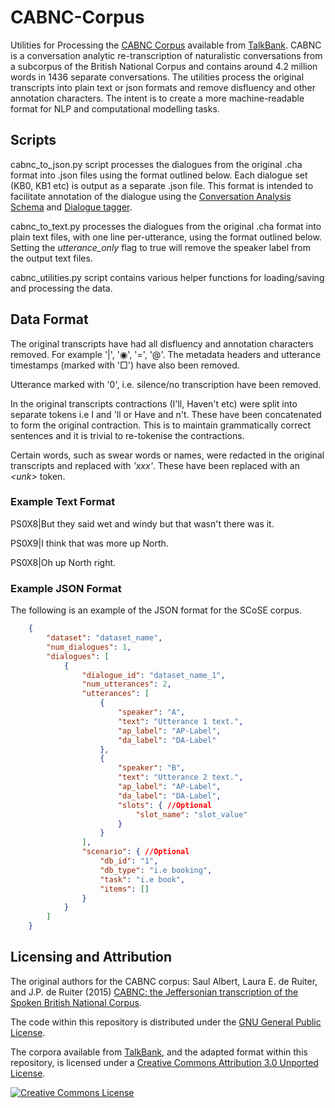 # CABNC-Corpus
Utilities for Processing the [CABNC Corpus](https://ca.talkbank.org/access/CABNC.html) 
available from [TalkBank](https://talkbank.org/).
CABNC is a conversation analytic re-transcription of naturalistic conversations from a subcorpus of the British National Corpus
and contains around 4.2 million words in 1436 separate conversations.
The utilities process the original transcripts into plain text or json formats and remove disfluency and other annotation characters.
The intent is to create a more machine-readable format for NLP and computational modelling tasks.

## Scripts
cabnc_to_json.py script processes the dialogues from the original .cha format into .json files using the format
outlined below. Each dialogue set (KB0, KB1 etc) is output as a separate .json file.
This format is intended to facilitate annotation of the dialogue using the 
[Conversation Analysis Schema](https://nathanduran.github.io/CA-Schema/)
and [Dialogue tagger](https://github.com/NathanDuran/CA-Dialogue-Tagger).

cabnc_to_text.py processes the dialogues from the original .cha format into plain text files,
with one line per-utterance, using the format outlined below.
Setting the *utterance_only* flag to true will remove the speaker label from the output text files.

cabnc_utilities.py script contains various helper functions for loading/saving and processing the data.

## Data Format
The original transcripts have had all disfluency and annotation characters removed. For example '|', '◉', '=', '@'.
The metadata headers and utterance timestamps (marked with '&#9633;') have also been removed.

Utterance marked with '0', i.e. silence/no transcription have been removed.

In the original transcripts contractions (I'll, Haven't etc) were split into separate tokens i.e I and 'll or Have and n't.
These have been concatenated to form the original contraction. This is to maintain grammatically correct sentences and 
it is trivial to re-tokenise the contractions.

Certain words, such as swear words or names, were redacted in the original transcripts and replaced with *'xxx'*.
These have been replaced with an *\<unk\>* token.

### Example Text Format
PS0X8|But they said wet and windy but that wasn't there was it.

PS0X9|I think that was more up North.

PS0X8|Oh up North right.

### Example JSON Format
The following is an example of the JSON format for the SCoSE corpus.

```json
    {
        "dataset": "dataset_name",
        "num_dialogues": 1,
        "dialogues": [
            {
                "dialogue_id": "dataset_name_1",
                "num_utterances": 2,
                "utterances": [
                    {
                        "speaker": "A",
                        "text": "Utterance 1 text.",
                        "ap_label": "AP-Label",
                        "da_label": "DA-Label"
                    },
                    {
                        "speaker": "B",
                        "text": "Utterance 2 text.",
                        "ap_label": "AP-Label",
                        "da_label": "DA-Label",
                        "slots": { //Optional
                            "slot_name": "slot_value"
                        }
                    }
                ],
                "scenario": { //Optional
                    "db_id": "1",
                    "db_type": "i.e booking",
                    "task": "i.e book",
                    "items": []
                }
            }
        ]
    }
```
## Licensing and Attribution
The original authors for the CABNC corpus: Saul Albert, Laura E. de Ruiter, and J.P. de Ruiter (2015) [CABNC: the Jeffersonian transcription of the Spoken British National Corpus](https://saulalbert.github.io/CABNC/).

The code within this repository is distributed under the [GNU General Public License](https://www.gnu.org/licenses/gpl-3.0.en.html).

The corpora available from [TalkBank](https://talkbank.org/), and the adapted format within this repository,
is licensed under a [Creative Commons Attribution 3.0 Unported License](http://creativecommons.org/licenses/by/3.0/).

<a rel="license" href="http://creativecommons.org/licenses/by/3.0/"><img alt="Creative Commons License" style="border-width:0" src="https://i.creativecommons.org/l/by/3.0/88x31.png" /></a>
